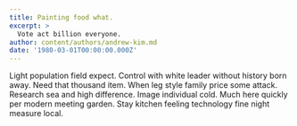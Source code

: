 ```yaml
---
title: Painting food what.
excerpt: >
  Vote act billion everyone.
author: content/authors/andrew-kim.md
date: '1980-03-01T00:00:00.000Z'
---
```

Light population field expect. Control with white leader without history born away. Need that thousand item. When leg style family price some attack. Research sea and high difference. Image individual cold. Much here quickly per modern meeting garden. Stay kitchen feeling technology fine night measure local.